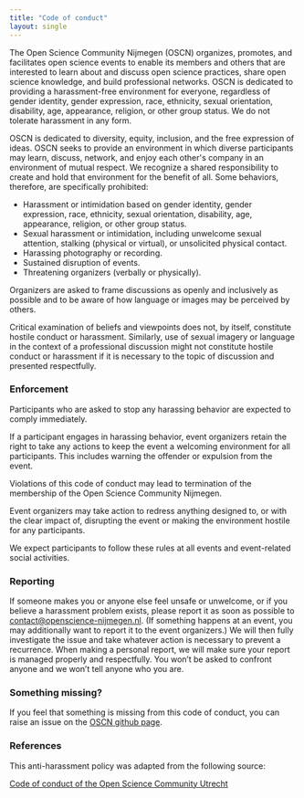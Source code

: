 ```yaml
---
title: "Code of conduct"
layout: single
---
```




The Open Science Community Nijmegen (OSCN) organizes, promotes, and facilitates open science events to enable its members and others that are interested to learn about and discuss open science practices, share open science knowledge, and build professional networks. OSCN is dedicated to providing a harassment-free environment for everyone, regardless of gender identity, gender expression, race, ethnicity, sexual orientation, disability, age, appearance, religion, or other group status. We do not tolerate harassment in any form.


OSCN is dedicated to diversity, equity, inclusion, and the free expression of ideas. OSCN seeks to provide an environment in which diverse participants may learn, discuss, network, and enjoy each other's company in an environment of mutual respect. We recognize a shared responsibility to create and hold that environment for the benefit of all. Some behaviors, therefore, are specifically prohibited:


- Harassment or intimidation based on gender identity, gender expression, race, ethnicity, sexual orientation, disability, age, appearance, religion, or other group status.
- Sexual harassment or intimidation, including unwelcome sexual attention, stalking (physical or virtual), or unsolicited physical contact.
- Harassing photography or recording.
- Sustained disruption of events.
- Threatening organizers (verbally or physically).


Organizers are asked to frame discussions as openly and inclusively as possible and to be aware of how language or images may be perceived by others.


Critical examination of beliefs and viewpoints does not, by itself, constitute hostile conduct or harassment. Similarly, use of sexual imagery or language in the context of a professional discussion might not constitute hostile conduct or harassment if it is necessary to the topic of discussion and presented respectfully.



### Enforcement

Participants who are asked to stop any harassing behavior are expected to comply immediately.


If a participant engages in harassing behavior, event organizers retain the right to take any actions to keep the event a welcoming environment for all participants. This includes warning the offender or expulsion from the event.


Violations of this code of conduct may lead to termination of the membership of the Open Science Community Nijmegen.


Event organizers may take action to redress anything designed to, or with the clear impact of, disrupting the event or making the environment hostile for any participants.


We expect participants to follow these rules at all events and event-related social activities.



### Reporting

If someone makes you or anyone else feel unsafe or unwelcome, or if you believe a harassment problem exists, please report it as soon as possible to contact@openscience-nijmegen.nl. (If something happens at an event, you may additionally want to report it to the event organizers.) We will then fully investigate the issue and take whatever action is necessary to prevent a recurrence. When making a personal report, we will make sure your report is managed properly and respectfully. You won’t be asked to confront anyone and we won’t tell anyone who you are.



### Something missing?

If you feel that something is missing from this code of conduct, you can raise an issue on the [OSCN github page](https://github.com/Radboud-University/osc-nijmegen).



### References

This anti-harassment policy was adapted from the following source:


[Code of conduct of the Open Science Community Utrecht](https://openscience-utrecht.com/code-of-conduct/)

